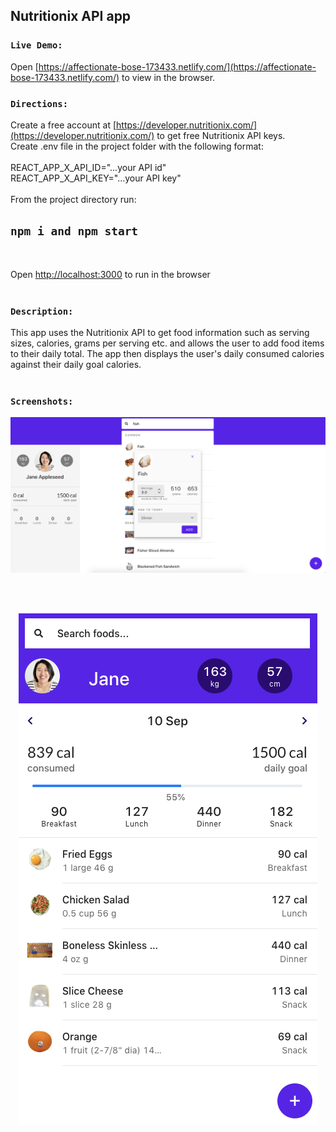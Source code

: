 ## Nutritionix API app
### `Live Demo:`
Open [https://affectionate-bose-173433.netlify.com/](https://affectionate-bose-173433.netlify.com/) to view in the browser.
<br>

### `Directions:`

Create a free account at [https://developer.nutritionix.com/](https://developer.nutritionix.com/) to get free Nutritionix API keys.
<br>
Create .env file in the project folder with the following format:
<br>
<br>
REACT_APP_X_API_ID="...your API id"
<br>
REACT_APP_X_API_KEY="...your API key"
<br>
<br>
From the project directory run:
<br>
## `npm i and npm start`
<br>

Open [http://localhost:3000](http://localhost:3000) to run in the browser
<br>
<br>


### `Description:`
This app uses the Nutritionix API to get food information such as serving sizes, calories, grams per serving etc. and allows the user to add food items to their daily total. The app then displays the user's daily consumed calories against their daily goal calories.
<br>
<br>

### `Screenshots:`
![picture](./src/screenshots/desktop.png)

<br>
<br>

<p align="center">
  <img src="./src/screenshots/mobile.png" />
</p>